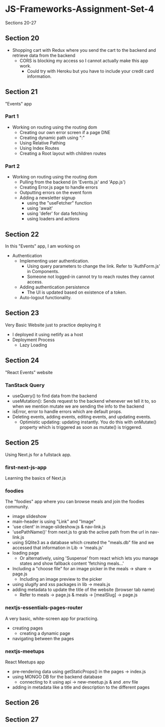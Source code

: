 # JS-Frameworks-Assignment-Set-4

Sections 20-27

## Section 20

- Shopping cart with Redux where you send the cart to the backend and retrieve data from the backend
  - CORS is blocking my access so I cannot actually make this app work.
    - Could try with Heroku but you have to include your credit card information.

## Section 21

"Events" app

### Part 1

- Working on routing using the routing dom
  - Creating our own error screen if a page DNE
  - Creating dynamic path using ":"
  - Using Relative Pathing
  - Using Index Routes
  - Creating a Root layout with children routes

### Part 2

- Working on routing using the routing dom
  - Pulling from the backend (in 'Events.js' and 'App.js')
  - Creating Error.js page to handle errors
  - Outputting errors on the event form
  - Adding a newsletter signup
    - using the "useFetcher" function
    - using 'await'
    - using 'defer' for data fetching
    - using loaders and actions

## Section 22

In this "Events" app, I am working on

- Authentication
  - Implementing user authentication.
    - Using query parameters to change the link. Refer to 'AuthForm.js' in Components.
    - Someone not logged-in cannot try to reach routes they cannot access.
  - Adding authentication persistence
    - The UI is updated based on existence of a token.
  - Auto-logout functionality.

## Section 23

Very Basic Website just to practice deploying it

- I deployed it using netlify as a host
- Deployment Process
  - Lazy Loading

## Section 24

"React Events" website

### TanStack Query

- useQuery() to find data from the backend
- useMutation(): Sends request to the backend whenever we tell it to, so when we mention mutate we are sending the info to the backend
- isError, error to handle errors which are default props.
- Deleting events, adding events, editing events, and updating events.
  - Optimistic updating: updating instantly. You do this with onMutate() property which is triggered as soon as mutate() is triggered.

## Section 25

Using Next.js for a fullstack app.

### first-next-js-app

Learning the basics of Next.js

### foodies

The "foodies" app where you can browse meals and join the foodies community.

- image slideshow
- main-header is using "Link" and "Image"
- 'use client' in image-slideshow.js & nav-link.js
- 'usePathName()' from next.js to grab the active path from the url in nav-link.js
- using SQlite3 as a database which created the "meals.db" file and we accessed that information in Lib -> 'meals.js'
- loading page
  - Or alternatively, using 'Suspense' from react which lets you manage states and show fallback content 'fetching meals...'
- Including a "choose file" for an image picker in the meals -> share -> page.js
  - Including an image preview to the picker
- using slugify and xss packages in lib -> meals.js
- adding metadata to update the title of the website (browser tab name)
  - Refer to meals -> page.js & meals -> \[mealSlug\] -> page.js

### nextjs-essentials-pages-router

A very basic, white-screen app for practicing.

- creating pages
  - creating a dynamic page
- navigating between the pages

### nextjs-meetups

React Meetups app

- pre-rendering data using getStaticProps() in the pages -> index.js
- using MONGO DB for the backend database
  - connecting to it using api -> new-meetup.js & and .env file
- adding in metadata like a title and description to the different pages

## Section 26

## Section 27
